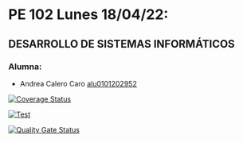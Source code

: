 # PE 102 Lunes 18/04/22: 

## DESARROLLO DE SISTEMAS INFORMÁTICOS

### Alumna:
- Andrea Calero Caro [alu0101202952](alu0101202952@ull.edu.es) 

[![Coverage Status](https://coveralls.io/repos/github/ULL-ESIT-INF-DSI-2122/pe102-lunes18-04-22-AndreaCaleroCaro/badge.svg?branch=master)](https://coveralls.io/github/ULL-ESIT-INF-DSI-2122/pe102-lunes18-04-22-AndreaCaleroCaro?branch=master)

[![Test](https://github.com/ULL-ESIT-INF-DSI-2122/pe102-lunes18-04-22-AndreaCaleroCaro/actions/workflows/test.js.yml/badge.svg)](https://github.com/ULL-ESIT-INF-DSI-2122/pe102-lunes18-04-22-AndreaCaleroCaro/actions/workflows/test.js.yml)               

[![Quality Gate Status](https://sonarcloud.io/api/project_badges/measure?project=ULL-ESIT-INF-DSI-2122_ull-esit-inf-dsi-21-22-prct07-music-datamodel-grupo_l&metric=alert_status)](https://sonarcloud.io/summary/new_code?id=ULL-ESIT-INF-DSI-2122_ull-esit-inf-dsi-21-22-prct07-music-datamodel-grupo_l)  


